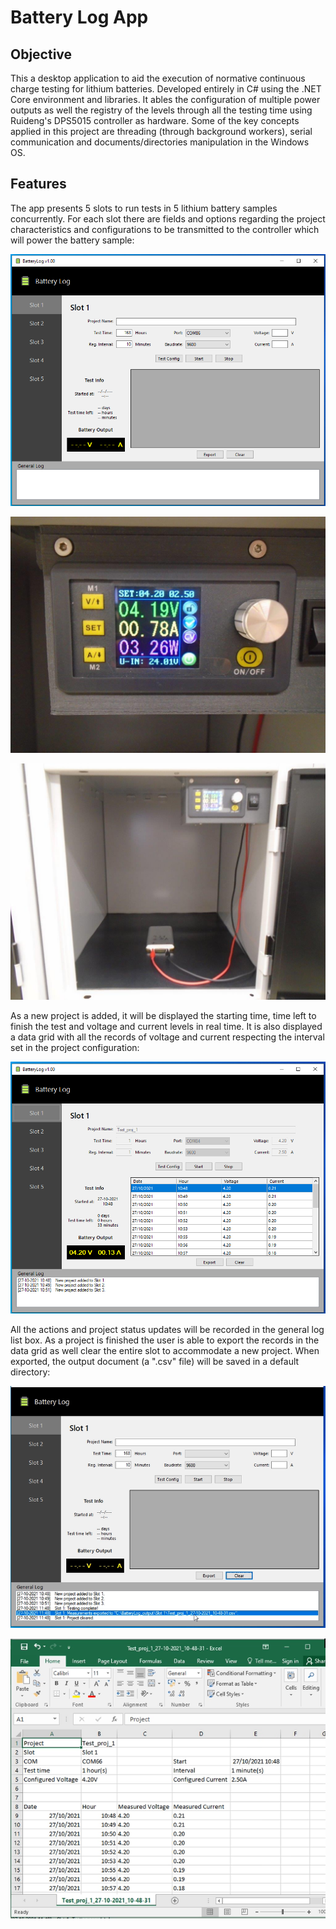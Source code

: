 # Battery Log App

## Objective
This a desktop application to aid the execution of normative continuous charge testing for lithium batteries. Developed entirely in C# using the .NET Core environment and libraries.
It ables the configuration of multiple power outputs as well the registry of the levels through all the testing time using Ruideng's DPS5015 controller as hardware.
Some of the key concepts applied in this project are threading (through background workers), serial communication and documents/directories manipulation in the Windows OS.

## Features
The app presents 5 slots to run tests in 5 lithium battery samples concurrently. For each slot there are fields and options regarding the project characteristics and configurations to be transmitted to the controller which will power the battery sample:

![](pics/main_window.PNG)

![](pics/device_face.JPG)

![](pics/battery_setup.JPG)

As a new project is added, it will be displayed the starting time, time left to finish the test and voltage and current levels in real time. It is also displayed a data grid with all the records of voltage and current respecting the interval set in the project configuration:

![](pics/added_projects.PNG)

All the actions and project status updates will be recorded in the general log list box. As a project is finished the user is able to export the records in the data grid as well clear the entire slot to accommodate a new project. When exported, the output document (a ".csv" file) will be saved in a default directory:

![](pics/finished_project.PNG)

![](pics/output.PNG)


